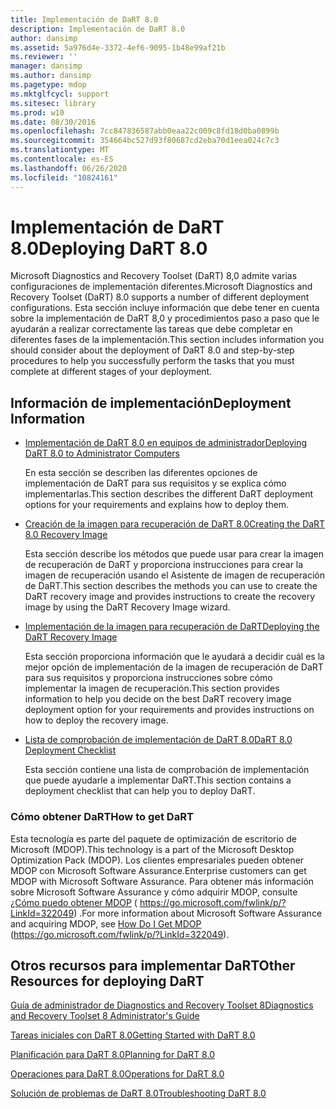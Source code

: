 ```yaml
---
title: Implementación de DaRT 8.0
description: Implementación de DaRT 8.0
author: dansimp
ms.assetid: 5a976d4e-3372-4ef6-9095-1b48e99af21b
ms.reviewer: ''
manager: dansimp
ms.author: dansimp
ms.pagetype: mdop
ms.mktglfcycl: support
ms.sitesec: library
ms.prod: w10
ms.date: 08/30/2016
ms.openlocfilehash: 7cc847836587abb0eaa22c009c8fd18d0ba0899b
ms.sourcegitcommit: 354664bc527d93f80687cd2eba70d1eea024c7c3
ms.translationtype: MT
ms.contentlocale: es-ES
ms.lasthandoff: 06/26/2020
ms.locfileid: "10824161"
---
```

# <span data-ttu-id="c6bf1-103">Implementación de DaRT 8.0</span><span class="sxs-lookup"><span data-stu-id="c6bf1-103">Deploying DaRT 8.0</span></span>


<span data-ttu-id="c6bf1-104">Microsoft Diagnostics and Recovery Toolset (DaRT) 8,0 admite varias configuraciones de implementación diferentes.</span><span class="sxs-lookup"><span data-stu-id="c6bf1-104">Microsoft Diagnostics and Recovery Toolset (DaRT) 8.0 supports a number of different deployment configurations.</span></span> <span data-ttu-id="c6bf1-105">Esta sección incluye información que debe tener en cuenta sobre la implementación de DaRT 8,0 y procedimientos paso a paso que le ayudarán a realizar correctamente las tareas que debe completar en diferentes fases de la implementación.</span><span class="sxs-lookup"><span data-stu-id="c6bf1-105">This section includes information you should consider about the deployment of DaRT 8.0 and step-by-step procedures to help you successfully perform the tasks that you must complete at different stages of your deployment.</span></span>

## <span data-ttu-id="c6bf1-106">Información de implementación</span><span class="sxs-lookup"><span data-stu-id="c6bf1-106">Deployment Information</span></span>


-   [<span data-ttu-id="c6bf1-107">Implementación de DaRT 8.0 en equipos de administrador</span><span class="sxs-lookup"><span data-stu-id="c6bf1-107">Deploying DaRT 8.0 to Administrator Computers</span></span>](deploying-dart-80-to-administrator-computers-dart-8.md)

    <span data-ttu-id="c6bf1-108">En esta sección se describen las diferentes opciones de implementación de DaRT para sus requisitos y se explica cómo implementarlas.</span><span class="sxs-lookup"><span data-stu-id="c6bf1-108">This section describes the different DaRT deployment options for your requirements and explains how to deploy them.</span></span>

-   [<span data-ttu-id="c6bf1-109">Creación de la imagen para recuperación de DaRT 8.0</span><span class="sxs-lookup"><span data-stu-id="c6bf1-109">Creating the DaRT 8.0 Recovery Image</span></span>](creating-the-dart-80-recovery-image-dart-8.md)

    <span data-ttu-id="c6bf1-110">Esta sección describe los métodos que puede usar para crear la imagen de recuperación de DaRT y proporciona instrucciones para crear la imagen de recuperación usando el Asistente de imagen de recuperación de DaRT.</span><span class="sxs-lookup"><span data-stu-id="c6bf1-110">This section describes the methods you can use to create the DaRT recovery image and provides instructions to create the recovery image by using the DaRT Recovery Image wizard.</span></span>

-   [<span data-ttu-id="c6bf1-111">Implementación de la imagen para recuperación de DaRT</span><span class="sxs-lookup"><span data-stu-id="c6bf1-111">Deploying the DaRT Recovery Image</span></span>](deploying-the-dart-recovery-image-dart-8.md)

    <span data-ttu-id="c6bf1-112">Esta sección proporciona información que le ayudará a decidir cuál es la mejor opción de implementación de la imagen de recuperación de DaRT para sus requisitos y proporciona instrucciones sobre cómo implementar la imagen de recuperación.</span><span class="sxs-lookup"><span data-stu-id="c6bf1-112">This section provides information to help you decide on the best DaRT recovery image deployment option for your requirements and provides instructions on how to deploy the recovery image.</span></span>

-   [<span data-ttu-id="c6bf1-113">Lista de comprobación de implementación de DaRT 8.0</span><span class="sxs-lookup"><span data-stu-id="c6bf1-113">DaRT 8.0 Deployment Checklist</span></span>](dart-80-deployment-checklist-dart-8.md)

    <span data-ttu-id="c6bf1-114">Esta sección contiene una lista de comprobación de implementación que puede ayudarle a implementar DaRT.</span><span class="sxs-lookup"><span data-stu-id="c6bf1-114">This section contains a deployment checklist that can help you to deploy DaRT.</span></span>

### <span data-ttu-id="c6bf1-115">Cómo obtener DaRT</span><span class="sxs-lookup"><span data-stu-id="c6bf1-115">How to get DaRT</span></span>

<span data-ttu-id="c6bf1-116">Esta tecnología es parte del paquete de optimización de escritorio de Microsoft (MDOP).</span><span class="sxs-lookup"><span data-stu-id="c6bf1-116">This technology is a part of the Microsoft Desktop Optimization Pack (MDOP).</span></span> <span data-ttu-id="c6bf1-117">Los clientes empresariales pueden obtener MDOP con Microsoft Software Assurance.</span><span class="sxs-lookup"><span data-stu-id="c6bf1-117">Enterprise customers can get MDOP with Microsoft Software Assurance.</span></span> <span data-ttu-id="c6bf1-118">Para obtener más información sobre Microsoft Software Assurance y cómo adquirir MDOP, consulte [¿Cómo puedo obtener MDOP](https://go.microsoft.com/fwlink/p/?LinkId=322049) ( https://go.microsoft.com/fwlink/p/?LinkId=322049) .</span><span class="sxs-lookup"><span data-stu-id="c6bf1-118">For more information about Microsoft Software Assurance and acquiring MDOP, see [How Do I Get MDOP](https://go.microsoft.com/fwlink/p/?LinkId=322049) (https://go.microsoft.com/fwlink/p/?LinkId=322049).</span></span>

## <span data-ttu-id="c6bf1-119">Otros recursos para implementar DaRT</span><span class="sxs-lookup"><span data-stu-id="c6bf1-119">Other Resources for deploying DaRT</span></span>


[<span data-ttu-id="c6bf1-120">Guía de administrador de Diagnostics and Recovery Toolset 8</span><span class="sxs-lookup"><span data-stu-id="c6bf1-120">Diagnostics and Recovery Toolset 8 Administrator's Guide</span></span>](index.md)

[<span data-ttu-id="c6bf1-121">Tareas iniciales con DaRT 8.0</span><span class="sxs-lookup"><span data-stu-id="c6bf1-121">Getting Started with DaRT 8.0</span></span>](getting-started-with-dart-80-dart-8.md)

[<span data-ttu-id="c6bf1-122">Planificación para DaRT 8.0</span><span class="sxs-lookup"><span data-stu-id="c6bf1-122">Planning for DaRT 8.0</span></span>](planning-for-dart-80-dart-8.md)

[<span data-ttu-id="c6bf1-123">Operaciones para DaRT 8.0</span><span class="sxs-lookup"><span data-stu-id="c6bf1-123">Operations for DaRT 8.0</span></span>](operations-for-dart-80-dart-8.md)

[<span data-ttu-id="c6bf1-124">Solución de problemas de DaRT 8.0</span><span class="sxs-lookup"><span data-stu-id="c6bf1-124">Troubleshooting DaRT 8.0</span></span>](troubleshooting-dart-80-dart-8.md)

 

 





